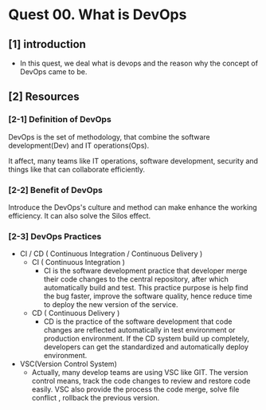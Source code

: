 # Quest 00. What is DevOps

## \[1\] introduction 

* In this quest, we deal what is devops and the reason why the concept of DevOps came to be.

## \[2\] Resources

### \[2-1\] **Definition of DevOps**

DevOps is the set of methodology, that combine the software development\(Dev\) and IT operations\(Ops\). 

It affect, many teams like IT operations, software development, security and things like that can collaborate efficiently.

### \[2-2\] Benefit of DevOps

 Introduce the DevOps's culture and method can make enhance the working efficiency. It can also solve the Silos effect. 

### **\[2-3\] DevOps Practices**

* CI / CD \( Continuous Integration / Continuous Delivery \) 
  * CI \( Continuous Integration \)
    * CI is the software development practice that developer merge their code changes to the central repository, after which automatically build and test. This practice purpose is help find the bug faster, improve the software quality, hence reduce time to deploy the new version of the service. 
  * CD \( Continuous Delivery \)
    * CD is the practice of the software development that code changes are reflected automatically in test environment or production environment. If the CD system build up completely, developers can get the standardized and automatically deploy environment.
* VSC\(Version Control System\)
  * Actually, many develop teams are using VSC like GIT. The version control means, track the code changes to review and restore code easily. VSC also provide the process the code merge, solve file conflict , rollback the previous version.



